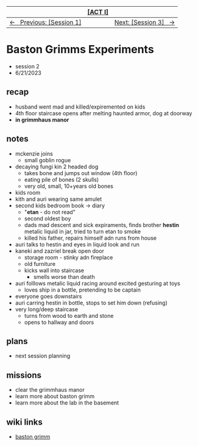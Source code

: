 <style>table { width: 100%;}</style>

| | [[ACT I]](/grimmhaus/act-I/) | |
| :--- | :----: | ---: |
| [&larr; &nbsp; Previous: [Session 1]](./23-6-14.md) | | [Next: [Session 3] &nbsp; &rarr;](./23-6-28.md) |


# Baston Grimms Experiments
- session 2
- 6/21/2023  
 
## recap
- husband went mad and killed/expiremented on kids
- 4th floor staircase opens after melting haunted armor, dog at doorway
- **in grimmhaus manor**

## notes
- mckenzie joins
    - small goblin rogue
- decaying fungi kin 2 headed dog
    - takes bone and jumps out window (4th floor)
    - eating pile of bones (2 skulls)
    - very old, small, 10+years old bones
- kids room
- kith and auri wearing same amulet
- second kids bedroom book -> diary
    - "**etan** - do not read"
    - second oldest boy
    - dads mad descent and sick expiraments, finds brother **hestin** metalic liquid in jar, tried to turn etan to smoke
    - killed his father, repairs himself adn runs from house
- auri talks to hestin and eyes in liquid look and run
- kaneki and zazriel break open door
    - storage room - stinky adn fireplace
    - old furniture
    - kicks wall into staircase
        - smells worse than death
- auri folllows metalic liquid racing around excited gesturing at toys
    - loves ship in a bottle, pretending to be captain
- everyone goes downstairs
- auri carring hestin in bottle, stops to set him down (refusing)
- very long/deep staircase
    - turns from wood to earth and stone
    - opens to hallway and doors

## plans
- next session planning

## missions
- clear the grimmhaus manor
- learn more about baston grimm
- learn more about the lab in the basement

## wiki links
- [baston grimm](../lore.md#baston-grimm)